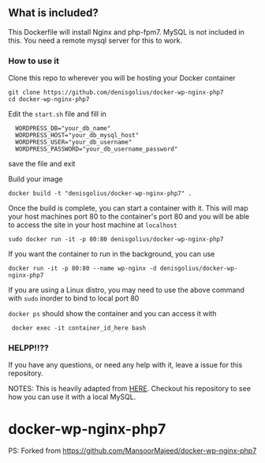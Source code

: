 
## What is included?
This Dockerfile will install Nginx and php-fpm7. MySQL is not included in this. You need a remote mysql server for this to work.

### How to use it
Clone this repo to wherever you will be hosting your Docker container
```
git clone https://github.com/denisgolius/docker-wp-nginx-php7
cd docker-wp-nginx-php7
```
Edit the `start.sh` file and fill in 
```
  WORDPRESS_DB="your_db_name"
  WORDPRESS_HOST="your_db_mysql_host"
  WORDPRESS_USER="your_db_username"
  WORDPRESS_PASSWORD="your_db_username_password"
```
save the file and exit

Build your image
```
docker build -t "denisgolius/docker-wp-nginx-php7" .
```
Once the build is complete, you can start a container with it.
This will map your host machines port 80 to the container's port 80 and you will be able to access the
site in your host machine at `localhost` 
```
sudo docker run -it -p 80:80 denisgolius/docker-wp-nginx-php7
```
If you want the container to run in the background, you can use
```
docker run -it -p 80:80 --name wp-nginx -d denisgolius/docker-wp-nginx-php7
```
If you are using a Linux distro, you may need to use the above command with `sudo` inorder to bind to local port 80

`docker ps` should show the container and you can access it with
```
 docker exec -it container_id_here bash
```

### HELPP!!??
If you have any questions, or need any help with it, leave a issue for this repository.


NOTES:
This is heavily adapted from [HERE](https://github.com/eugeneware/docker-wordpress-nginx). Checkout his repository to see how you can use it with a local MySQL. 
# docker-wp-nginx-php7

PS: Forked from https://github.com/MansoorMajeed/docker-wp-nginx-php7
